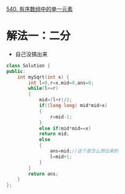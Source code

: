 [540. 有序数组中的单一元素](https://leetcode-cn.com/problems/single-element-in-a-sorted-array/description/)



# 解法一：二分
- 自己没搞出来
```C++
class Solution {
public:
    int mySqrt(int x) {
        int l=0,r=x,mid=0,ans=0;
        while(l<=r)
        {
            mid=(l+r)/2;
            if((long long) mid*mid>x)
            {
                r=mid-1;
            }
            else if(mid*mid==x)
            return mid;
            else
            {
                ans=mid;//这个是怎么想出来的
                l=mid+1;
            }
        }
        return ans;
    }
};
```
